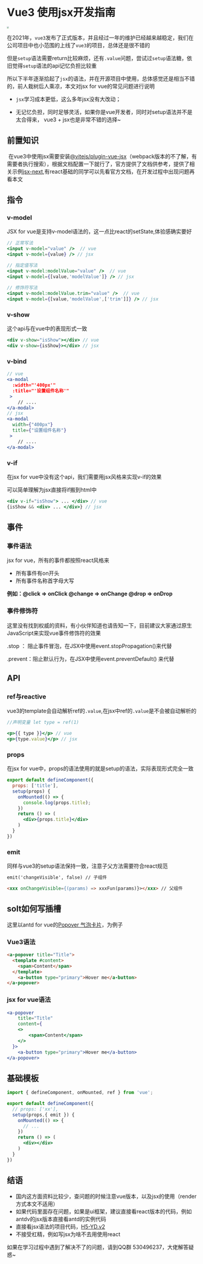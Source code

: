 # Vue3 使用jsx开发指南



<img src="http://www.vkcyan.top/FuGdH5QngblNApxjW3YV8ozIsO0J.png" style="zoom:30%;" />



​	在2021年，`vue3`发布了正式版本，并且经过一年的维护已经越来越稳定，我们在公司项目中也小范围的上线了`vue3`的项目，总体还是很不错的

​	但是`setup`语法需要return比较麻烦，还有`.value`问题，尝试过`setup`语法糖，依旧觉得`setup`语法的api记忆负担比较重

​	所以下半年逐渐拾起了`jsx`的语法，并在开源项目中使用，总体感觉还是相当不错的，前人栽树后人乘凉，本文对jsx for vue的常见问题进行说明

- `jsx`学习成本更低，这么多年jsx没有大改动；

- 无记忆负担，同时足够灵活，如果你是vue开发者，同时对setup语法并不是太合得来， vue3 + jsx也是非常不错的选择~



## 前置知识

​	在vue3中使用jsx需要安装[@vitejs/plugin-vue-jsx](https://www.npmjs.com/package/@vitejs/plugin-vue-jsx)（webpack版本的不了解，有需要者执行搜索），根据文档配置一下就行了，官方提供了文档供参考，提供了相关示例[jsx-next](https://github.com/vuejs/jsx-next),有react基础的同学可以先看官方文档，在开发过程中出现问题再看本文



## 指令

### v-model

JSX  for vue是支持v-model语法的，这一点比react的setState,体验感确实要好

```jsx
// 正常写法
<input v-model="value" />  // vue
<input v-model={value} /> // jsx

// 指定值写法
<input v-model:modelValue="value" />  // vue
<input v-model={[value,'modelValue']} /> // jsx
  
// 修饰符写法
<input v-model:modelValue.trim="value" />  // vue
<input v-model={[value,'modelValue',['trim']]} /> // jsx
```



### v-show

这个api与在vue中的表现形式一致

```jsx
<div v-show="isShow"></div> // vue
<div v-show={isShow}></div> // jsx
```



### v-bind

```jsx
// vue
<a-modal
  :width="'400px'"
  :title="'设置组件名称'"
 >
	// ....
</a-modal>
// jsx
<a-modal
  width={"400px"}
  title={"设置组件名称"}
 >
	// ....
</a-modal>
```



### v-if

在jsx for vue中没有这个api，我们需要用jsx风格来实现v-if的效果

可以简单理解为jsx直接将if搬到html中

```jsx
<div v-if="isShow"> ... </div> // vue
{isShow && <div> ... </div>} // jsx
```



## 事件

### 事件语法

jsx for vue，所有的事件都按照react风格来

- 所有事件有on开头
- 所有事件名称首字母大写 

**例如：@click => onClick @change => onChange @drop => onDrop** 



### 事件修饰符

这里没有找到权威的资料，有小伙伴知道也请告知一下，目前建议大家通过原生JavaScript来实现vue事件修饰符的效果

.stop ： 阻止事件冒泡，在JSX中使用event.stopPropagation()来代替

.prevent：阻止默认行为，在JSX中使用event.preventDefault() 来代替



## API

### ref与reactive

vue3的template会自动解析ref的`.value`,在jsx中ref的`.value`是不会被自动解析的

```jsx
//声明变量 let type = ref(1)

<p>{{ type }}</p> // vue
<p>{type.value}</p> // jsx
```



### props

在jsx for vue中，props的语法使用的就是setup的语法，实际表现形式完全一致

```jsx
export default defineComponent({
  props: ['title'],
  setup(props) {
    onMounted(() => {
      console.log(props.title);
    })
    return () => (
      <div>{props.title}</div>
    )
  }
})
```



### emit

同样与vue3的setup语法保持一致，注意子父方法需要符合react规范

```html
emit('changeVisible', false) // 子组件 

<xxx onChangeVisible={(params) => xxxFun(params)}></xxx> // 父组件
```



## solt如何写插槽

这里以antd for vue的[Popover 气泡卡片](https://next.antdv.com/components/popover-cn)，为例子

### Vue3语法

```html
<a-popover title="Title">
  <template #content>
  	<span>Content</span>
  </template>
	<a-button type="primary">Hover me</a-button>
</a-popover>
```



### jsx for vue语法

```jsx
<a-popover
	title="Title"
	content={
    <>
    	<span>Content</span>
    </>
  }>
 	<a-button type="primary">Hover me</a-button>
</a-popover>
```



## 基础模板

```jsx
import { defineComponent, onMounted, ref } from 'vue';

export default defineComponent({
  // props: ['xx'],
  setup(props,{ emit }) {
    onMounted(() => {
      // ...
    })
    return () => (
      <div></div>
    )
  }
})
```



## 结语

- 国内这方面资料比较少，查问题的时候注意vue版本，以及jsx的使用（render方式本文不适用）
- 如果代码里面存在问题，如果是ui框架，建议直接看react版本的代码，例如antdv的jsx版本直接看antd的实例代码
- 直接看jsx语法的项目代码，[H5-YD.v2](https://github.com/vkcyan/H5-YD.v2)
- 不接受杠精，例如写jsx为啥不去用使用react



如果在学习过程中遇到了解决不了的问题，请到QQ群 530496237，大佬解答疑惑~
